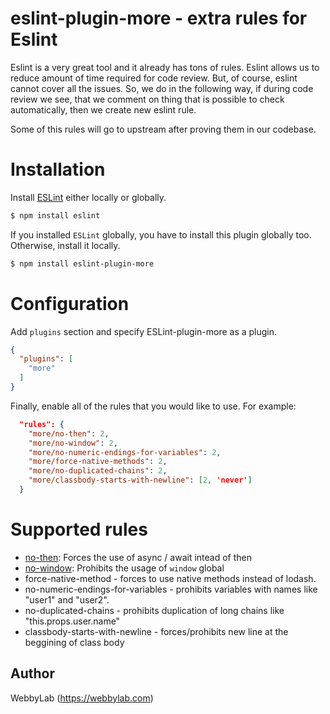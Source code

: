 # eslint-plugin-more - extra rules for Eslint

Eslint is a very great tool and it already has tons of rules. Eslint allows us to reduce amount of time required for code review. But, of course, eslint cannot cover all the issues. So, we do in the following way, if during code review we see, that we comment on thing that is possible to check automatically, then we create new eslint rule.

Some of this rules will go to upstream after proving them in our codebase.

# Installation

Install [ESLint](https://www.github.com/eslint/eslint) either locally or globally.

```sh
$ npm install eslint
```

If you installed `ESLint` globally, you have to install this plugin globally too. Otherwise, install it locally.

```sh
$ npm install eslint-plugin-more
```

# Configuration

Add `plugins` section and specify ESLint-plugin-more as a plugin.

```json
{
  "plugins": [
    "more"
  ]
}
```

Finally, enable all of the rules that you would like to use. For example:

```json
  "rules": {
    "more/no-then": 2,
    "more/no-window": 2,
    "more/no-numeric-endings-for-variables": 2,
    "more/force-native-methods": 2,
    "more/no-duplicated-chains": 2,
    "more/classbody-starts-with-newline": [2, 'never']
  }
```

# Supported rules

* [no-then](docs/no-then.md): Forces the use of async / await intead of then
* [no-window](docs/no-window.md): Prohibits the usage of `window` global
* force-native-method - forces to use native methods instead of lodash.
* no-numeric-endings-for-variables - prohibits variables with names like "user1" and "user2".
* no-duplicated-chains - prohibits duplication of long chains like "this.props.user.name"
* classbody-starts-with-newline - forces/prohibits new line at the beggining of class body

## Author
WebbyLab (https://webbylab.com)
